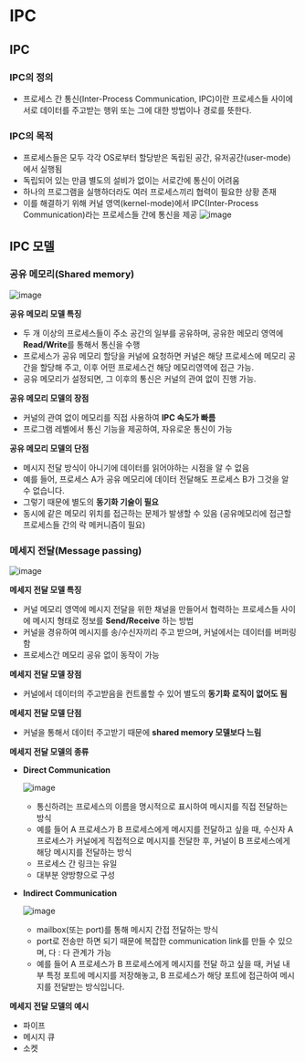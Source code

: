 # IPC

## IPC

### IPC의 정의

- 프로세스 간 통신(Inter-Process Communication, IPC)이란 프로세스들 사이에 서로 데이터를 주고받는 행위 또는 그에 대한 방법이나 경로를 뜻한다.

### IPC의 목적

- 프로세스들은 모두 각각 OS로부터 할당받은 독립된 공간, 유저공간(user-mode)에서  실행됨
- 독립되어 있는 만큼 별도의 설비가 없이는 서로간에 통신이 어려움
- 하나의 프로그램을 실행하더라도 여러 프로세스끼리 협력이 필요한 상황 존재
- 이를 해결하기 위해 커널 영역(kernel-mode)에서 IPC(Inter-Process Communication)라는 프로세스들 간에 통신을 제공
![image](https://user-images.githubusercontent.com/90780701/168479010-b247b45b-c7f4-4f86-bea3-cf4682222298.png)

## IPC 모델

### 공유 메모리(****Shared memory)****

![image](https://user-images.githubusercontent.com/90780701/168479031-7fbcde6d-ad20-4a27-9cec-3e622cdfc8af.png)

**공유 메모리 모델 특징**

- 두 개 이상의 프로세스들이 주소 공간의 일부를 공유하며, 공유한 메모리 영역에 **Read/Write**를 통해서 통신을 수행
- 프로세스가 공유 메모리 할당을 커널에 요청하면 커널은 해당 프로세스에 메모리 공간을 할당해 주고, 이후 어떤 프로세스건 해당 메모리영역에 접근 가능.
- 공유 메모리가 설정되면, 그 이후의 통신은 커널의 관여 없이 진행 가능.

**공유 메모리 모델의 장점**

- 커널의 관여 없이 메모리를 직접 사용하여 **IPC 속도가 빠름**
- 프로그램 레벨에서 통신 기능을 제공하여, 자유로운 통신이 가능

**공유 메모리 모델의 단점**

- 메시지 전달 방식이 아니기에 데이터를 읽어야하는 시점을 알 수 없음
- 예를 들어, 프로세스 A가 공유 메모리에 데이터 전달해도 프로세스 B가 그것을 알 수 없습니다.
- 그렇기 때문에 별도의 **동기화 기술이 필요**
- 동시에 같은 메모리 위치를 접근하는 문제가 발생할 수 있음 (공유메모리에 접근할 프로세스들 간의 락 메커니즘이 필요)

### ****메세지 전달(Message passing)****

![image](https://user-images.githubusercontent.com/90780701/168479037-00a0e056-3b6c-4d16-8122-54d56a3f422e.png)

**메세지 전달 모델 특징**

- 커널 메모리 영역에 메시지 전달을 위한 채널을 만들어서 협력하는 프로세스들 사이에 메시지 형태로 정보를 **Send/Receive** 하는 방법
- 커널을 경유하여 메시지를 송/수신자끼리 주고 받으며, 커널에서는 데이터를 버퍼링함
- 프로세스간 메모리 공유 없이 동작이 가능

**메세지 전달 모델 장점**

- 커널에서 데이터의 주고받음을 컨트롤할 수 있어 별도의 **동기화 로직이 없어도 됨**

**메세지 전달 모델 단점**

- 커널을 통해서 데이터 주고받기 때문에 **shared memory 모델보다 느림**

****메세지 전달 모델의 종류****

- **Direct Communication**
    
    ![image](https://user-images.githubusercontent.com/90780701/168479060-b6a52a13-b664-4ea1-9a23-ce56c8b0285b.png)

    - 통신하려는 프로세스의 이름을 명시적으로 표시하여 메시지를 직접 전달하는 방식
    - 예를 들어 A 프로세스가 B 프로세스에게 메시지를 전달하고 싶을 때, 수신자 A 프로세스가  커널에게 직접적으로 메시지를 전달한 후, 커널이 B 프로세스에게 해당 메시지를 전달하는 방식
    - 프로세스 간 링크는 유일
    - 대부분 양방향으로 구성
- **Indirect Communication**
    
    ![image](https://user-images.githubusercontent.com/90780701/168479091-400c8084-5d01-4bfd-bc5b-205904545434.png)
    
    - mailbox(또는 port)를 통해 메시지 간접 전달하는 방식
    - port로 전송만 하면 되기 때문에 복잡한 communication link를 만들 수 있으며, 다 : 다 관계가 가능
    - 예를 들어 A 프로세스가 B 프로세스에게 메시지를 전달 하고 싶을 때, 커널 내부 특정 포트에 메시지를 저장해놓고, B 프로세스가 해당 포트에 접근하여 메시지를 전달받는 방식입니다.

**메세지 전달 모델의 예시**

- 파이프
- 메시지 큐
- 소켓
